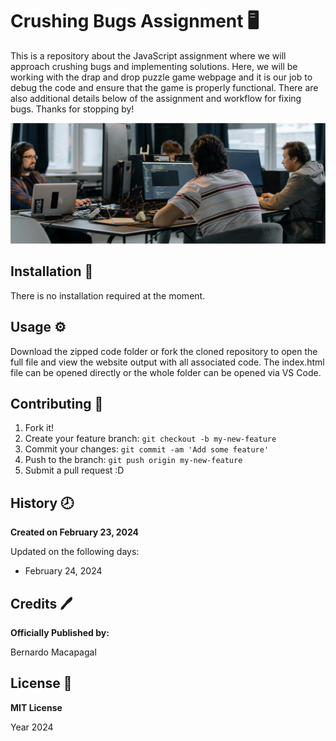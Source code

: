 # Crushing Bugs Assignment :desktop_computer:
This is a repository about the JavaScript assignment where we will approach crushing bugs and implementing solutions. Here, we will be working with the drap and drop puzzle game webpage and it is our job to debug the code and ensure that the game is properly functional. There are also additional details below of the assignment and workflow for fixing bugs. Thanks for stopping by!

![Debugging Readme Photo](/images/readme_photo.png)

## Installation :wrench:

There is no installation required at the moment.

## Usage :gear:

Download the zipped code folder or fork the cloned repository to open the full file and view the website output with all associated code. The index.html file can be opened directly or the whole folder can be opened via VS Code.

## Contributing :bookmark:

1. Fork it!
2. Create your feature branch: `git checkout -b my-new-feature`
3. Commit your changes: `git commit -am 'Add some feature'`
4. Push to the branch: `git push origin my-new-feature`
5. Submit a pull request :D

## History :clock8:
**Created on February 23, 2024**

Updated on the following days:
- February 24, 2024

## Credits :pen:
__Officially Published by:__

Bernardo Macapagal

## License :page_facing_up:
__MIT License__

Year 2024